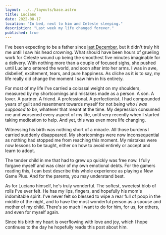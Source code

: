 ```yaml
---
layout: ../../layouts/base.astro
title: Luciano
date: 2022-08-17
location: "In bed, next to him and Celeste sleeping."
description: "Last week my life changed forever."
published: true
---  
```


I've been expecting to be a father since [last December](/blog/2021#2022), but it didn't truly hit me until I saw his head crowning. What should have been hours of grueling work for Celeste wound up being the smoothest five minutes imaginable for a delivery. With nothing more than a couple of focused sighs, she pushed until Luciano entered the world, and soon after into her arms. I was in awe, disbelief, excitement, tears, and pure happiness. As cliche as it is to say, my life really did change the moment I saw him in his entirety.  

For most of my life I've carried a colossal weight on my shoulders, measured by my shortcomings and mistakes made as a person. A son. A lover. A partner. A friend. A professional. A perfectionist. I had compounded years of guilt and resentment towards myself for not being *who I was supposed to be*, whatever that meant at the time. My depression consumed me and worsened every aspect of my life, until very recently when I started taking medication to help. And yet, this was even more life changing.

Witnessing his birth was nothing short of a miracle. All those burdens I carried suddenly disappeared. My shortcomings were now inconsequential as nothing had stopped me from reaching this moment. My mistakes were now lessons to be taught, either on how to avoid entirely or accept and learn to adopt.  

The tender child in me that had to grew up quickly was free now. I fully forgave myself and was clear of my own emotional debts. For the gamers reading this, I can best describe this whole experience as playing a New Game Plus. And for the parents, you may understand best.  

As for Luciano himself, he's truly wonderful. The softest, sweetest blob of rolls I've ever felt. He has my lips, fingers, and hopefully his mom's indomitable spirit. I've never felt so blessed to wipe a rear full of poop in the middle of the night, and to have the most wonderful person as a spouse and mother of my child. There's so much I want to do for him, for us, for others, and even for myself again.  

Since his birth my heart is overflowing with love and joy, which I hope continues to the day he hopefully reads this post about him.  